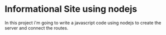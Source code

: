 # Informational Site using nodejs

In this project i'm going to write a javascript code using
nodejs to create the server and connect the routes.
